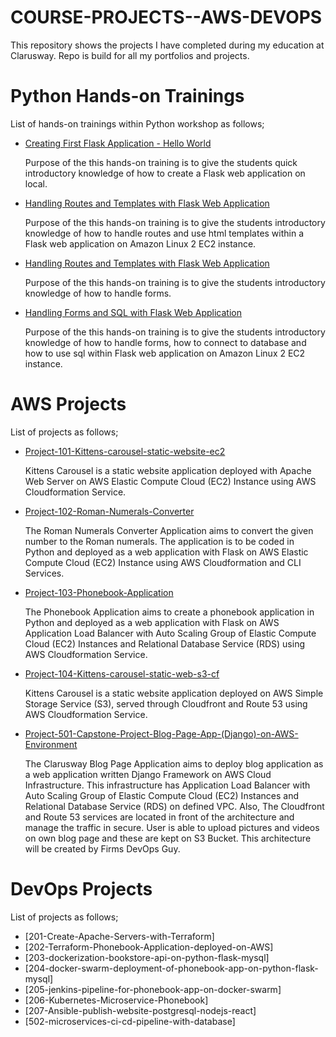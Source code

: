 # COURSE-PROJECTS--AWS-DEVOPS
This repository shows the projects I have completed during my education at Clarusway. Repo is build for all my portfolios and projects.

# Python Hands-on Trainings

List of hands-on trainings within Python workshop as follows;

- [Creating First Flask Application - Hello World](./AWS/Portfolio/flask-01-02-hello-world-app-Jinja-Template/README.md)

    Purpose of the this hands-on training is to give the students quick introductory knowledge of how to create a Flask web application on local.

- [Handling Routes and Templates with Flask Web Application](./AWS/Portfolio/flask-03-handling-routes-and-if-for/README.md)

    Purpose of the this hands-on training is to give the students introductory knowledge of how to handle routes and use html templates within a Flask web application on Amazon Linux 2 EC2 instance. 

- [Handling Routes and Templates with Flask Web Application](./AWS/Portfolio/flask-04-handling-forms-POST-GET-Methods/README.md)

    Purpose of the this hands-on training is to give the students introductory knowledge of how to handle forms.

- [Handling Forms and SQL with Flask Web Application](./AWS/Portfolio/flask-05-Handling-SQL-with-Flask-Web-Application/README.md)

    Purpose of the this hands-on training is to give the students introductory knowledge of how to handle forms, how to connect to database and how to use sql within Flask web application on Amazon Linux 2 EC2 instance. 

# AWS Projects

List of projects as follows;

- [Project-101-Kittens-carousel-static-website-ec2](./AWS/Project-101-Kittens-carousel-static-website-ec2/Pro_Project_101.png)

    Kittens Carousel is a static website application deployed with Apache Web Server on AWS Elastic Compute Cloud (EC2) Instance using AWS Cloudformation Service. 

- [Project-102-Roman-Numerals-Converter](./AWS/Project-102-Roman-Numerals-Converter/project-001-snapshot.png)

    The Roman Numerals Converter Application aims to convert the given number to the Roman numerals. The application is to be coded in Python and deployed as a web application with Flask on AWS Elastic Compute Cloud (EC2) Instance using AWS Cloudformation and CLI Services. 

- [Project-103-Phonebook-Application](./AWS/Project-103-Phonebook-Application/003_phonebook.png)

    The Phonebook Application aims to create a phonebook application in Python and deployed as a web application with Flask on AWS Application Load Balancer with Auto Scaling Group of Elastic Compute Cloud (EC2) Instances and Relational Database Service (RDS) using AWS Cloudformation Service.

- [Project-104-Kittens-carousel-static-web-s3-cf](./AWS/Project-104-Kittens-carousel-static-web-s3-cf/Project_006.png)
    
    Kittens Carousel is a static website application deployed on AWS Simple Storage Service (S3), served through Cloudfront and Route 53 using AWS Cloudformation Service.

- [Project-501-Capstone-Project-Blog-Page-App-(Django)-on-AWS-Environment](./AWS/Project-501-Capstone-Project-Blog-Page-App-(Django)-on-AWS-Environment/casstone.jpg)

    The Clarusway Blog Page Application aims to deploy blog application as a web application written Django Framework on AWS Cloud Infrastructure. This infrastructure has Application Load Balancer with Auto Scaling Group of Elastic Compute Cloud (EC2) Instances and Relational Database Service (RDS) on defined VPC. Also, The Cloudfront and Route 53 services are located in front of the architecture and manage the traffic in secure. User is able to upload pictures and videos on own blog page and these are kept on S3 Bucket. This architecture will be created by Firms DevOps Guy.


# DevOps Projects

List of projects as follows;

- [201-Create-Apache-Servers-with-Terraform]
- [202-Terraform-Phonebook-Application-deployed-on-AWS]
- [203-dockerization-bookstore-api-on-python-flask-mysql]
- [204-docker-swarm-deployment-of-phonebook-app-on-python-flask-mysql]
- [205-jenkins-pipeline-for-phonebook-app-on-docker-swarm]
- [206-Kubernetes-Microservice-Phonebook]
- [207-Ansible-publish-website-postgresql-nodejs-react]
- [502-microservices-ci-cd-pipeline-with-database]